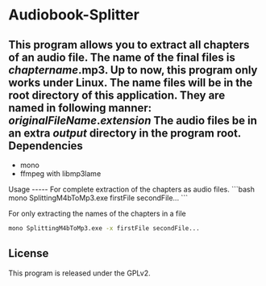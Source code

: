 Audiobook-Splitter
==================
This program allows you to extract all chapters of an audio file. The name of the final files is _chaptername_.mp3.
Up to now, this program only works under Linux. The name files will be in the root directory of this application. They are named in following manner: _originalFileName_._extension_
The audio files be in an extra _output_ directory in the program root.
Dependencies
------------
<ul>
    <li>mono</li>
    <li>ffmpeg with libmp3lame</li>
</ul>
Usage
-----
For complete extraction of the chapters as audio files.
```bash
mono SplittingM4bToMp3.exe firstFile secondFile...
```

For only extracting the names of the chapters in a file
```bash
mono SplittingM4bToMp3.exe -x firstFile secondFile...
```

License
-------
This program is released under the GPLv2.
